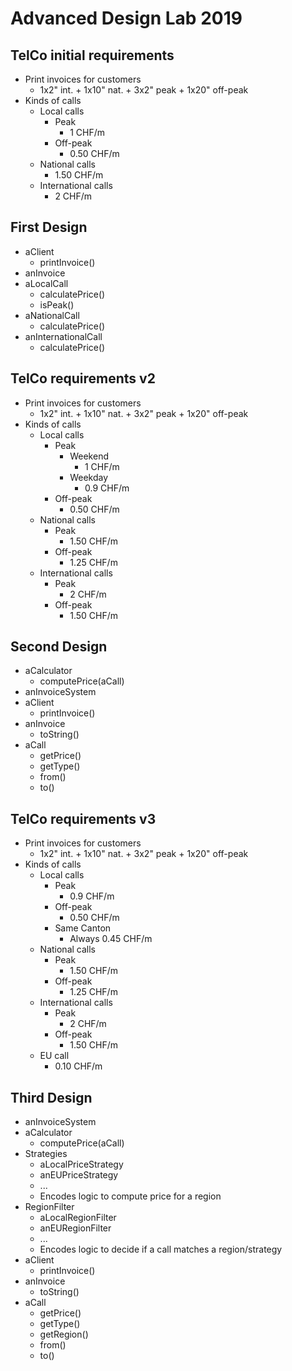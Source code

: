 # Advanced Design Lab 2019  
  
## TelCo initial requirements  
  
* Print invoices for customers  
    * 1x2" int. + 1x10" nat. + 3x2" peak + 1x20" off-peak  
* Kinds of calls  
    * Local calls  
        * Peak  
            * 1 CHF/m  
        * Off-peak  
            * 0.50 CHF/m  
    * National calls  
        * 1.50 CHF/m  
    * International calls  
        * 2 CHF/m  
  
## First Design  
  
* aClient  
    * printInvoice()  
* anInvoice  
* aLocalCall  
    * calculatePrice()  
    * isPeak()  
* aNationalCall  
    * calculatePrice()  
* anInternationalCall  
    * calculatePrice()  
  
## TelCo requirements v2  
  
* Print invoices for customers  
    * 1x2" int. + 1x10" nat. + 3x2" peak + 1x20" off-peak  
* Kinds of calls  
    * Local calls  
        * Peak  
            * Weekend  
                * 1 CHF/m  
            * Weekday  
                * 0.9 CHF/m  
        * Off-peak  
            * 0.50 CHF/m  
    * National calls  
        * Peak  
            * 1.50 CHF/m  
        * Off-peak  
            * 1.25 CHF/m  
    * International calls  
        * Peak  
            * 2 CHF/m  
        * Off-peak  
            * 1.50 CHF/m  
  
## Second Design  
  
* aCalculator  
    * computePrice(aCall)  
* anInvoiceSystem  
* aClient  
    * printInvoice()  
* anInvoice  
    * toString()  
* aCall  
    * getPrice()  
    * getType()  
    * from()  
    * to()  
  
## TelCo requirements v3  
  
* Print invoices for customers  
    * 1x2" int. + 1x10" nat. + 3x2" peak + 1x20" off-peak  
* Kinds of calls  
    * Local calls  
        * Peak  
            * 0.9 CHF/m  
        * Off-peak  
            * 0.50 CHF/m  
        * Same Canton  
            * Always 0.45 CHF/m  
    * National calls  
        * Peak  
            * 1.50 CHF/m  
        * Off-peak  
            * 1.25 CHF/m  
    * International calls  
        * Peak  
            * 2 CHF/m  
        * Off-peak  
            * 1.50 CHF/m  
    * EU call  
        * 0.10 CHF/m  
  
## Third Design  
  
* anInvoiceSystem  
* aCalculator  
    * computePrice(aCall)  
* Strategies  
    * aLocalPriceStrategy  
    * anEUPriceStrategy  
    * ...  
    * Encodes logic to compute price for a region  
* RegionFilter  
    * aLocalRegionFilter  
    * anEURegionFilter  
    * ...  
    * Encodes logic to decide if a call matches a region/strategy  
* aClient  
    * printInvoice()  
* anInvoice  
    * toString()  
* aCall  
    * getPrice()  
    * getType()  
    * getRegion()  
    * from()  
    * to()  
